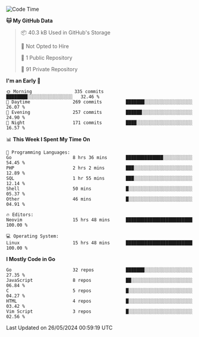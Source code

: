
<!--START_SECTION:waka-->
![Code Time](http://img.shields.io/badge/Code%20Time-4%2C871%20hrs%2032%20mins-blue)

**🐱 My GitHub Data** 

> 📦 40.3 kB Used in GitHub's Storage 
 > 
> 🚫 Not Opted to Hire
 > 
> 📜 1 Public Repository 
 > 
> 🔑 91 Private Repository 
 > 
**I'm an Early 🐤** 

```text
🌞 Morning                335 commits         ████████░░░░░░░░░░░░░░░░░   32.46 % 
🌆 Daytime                269 commits         ███████░░░░░░░░░░░░░░░░░░   26.07 % 
🌃 Evening                257 commits         ██████░░░░░░░░░░░░░░░░░░░   24.90 % 
🌙 Night                  171 commits         ████░░░░░░░░░░░░░░░░░░░░░   16.57 % 
```


📊 **This Week I Spent My Time On** 

```text
💬 Programming Languages: 
Go                       8 hrs 36 mins       ██████████████░░░░░░░░░░░   54.45 % 
PHP                      2 hrs 2 mins        ███░░░░░░░░░░░░░░░░░░░░░░   12.89 % 
SQL                      1 hr 55 mins        ███░░░░░░░░░░░░░░░░░░░░░░   12.14 % 
Shell                    50 mins             █░░░░░░░░░░░░░░░░░░░░░░░░   05.37 % 
Other                    46 mins             █░░░░░░░░░░░░░░░░░░░░░░░░   04.91 % 

🔥 Editors: 
Neovim                   15 hrs 48 mins      █████████████████████████   100.00 % 

💻 Operating System: 
Linux                    15 hrs 48 mins      █████████████████████████   100.00 % 
```

**I Mostly Code in Go** 

```text
Go                       32 repos            ███████░░░░░░░░░░░░░░░░░░   27.35 % 
JavaScript               8 repos             ██░░░░░░░░░░░░░░░░░░░░░░░   06.84 % 
C                        5 repos             █░░░░░░░░░░░░░░░░░░░░░░░░   04.27 % 
HTML                     4 repos             █░░░░░░░░░░░░░░░░░░░░░░░░   03.42 % 
Vim Script               3 repos             █░░░░░░░░░░░░░░░░░░░░░░░░   02.56 % 
```




 Last Updated on 26/05/2024 00:59:19 UTC
<!--END_SECTION:waka-->
